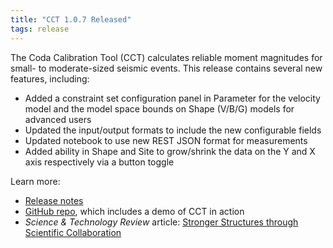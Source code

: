 ```yaml
---
title: "CCT 1.0.7 Released"
tags: release
---
```


The Coda Calibration Tool (CCT) calculates reliable moment magnitudes for small- to moderate-sized seismic events. This release contains several new features, including:
- Added a constraint set configuration panel in Parameter for the velocity model and the model space bounds on Shape (V/B/G) models for advanced users
- Updated the input/output formats to include the new configurable fields
- Updated notebook to use new REST JSON format for measurements
- Added ability in Shape and Site to grow/shrink the data on the Y and X axis respectively via a button toggle

Learn more:
- [Release notes](https://github.com/LLNL/coda-calibration-tool/releases/tag/1.0.7)
- [GitHub repo](https://github.com/LLNL/coda-calibration-tool), which includes a demo of CCT in action
- *Science & Technology Review* article: [Stronger Structures through Scientific Collaboration](https://str.llnl.gov/2018-10/gok)
